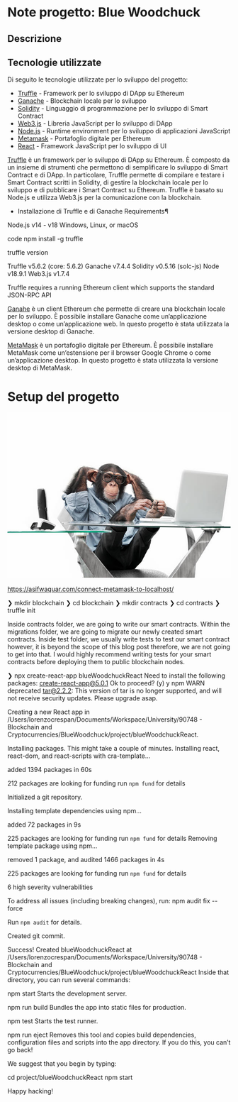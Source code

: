 
# Note progetto: Blue Woodchuck

## Descrizione


## Tecnologie utilizzate

Di seguito le tecnologie utilizzate per lo sviluppo del progetto:

  * [Truffle](https://www.trufflesuite.com/) - Framework per lo sviluppo di DApp su Ethereum
  * [Ganache](https://www.trufflesuite.com/ganache) - Blockchain locale per lo sviluppo
  * [Solidity](https://solidity.readthedocs.io/en/v0.6.10/) - Linguaggio di programmazione per lo sviluppo di Smart Contract
  * [Web3.js](https://web3js.readthedocs.io/en/v1.3.4/) - Libreria JavaScript per lo sviluppo di DApp
  * [Node.js](https://nodejs.org/it/) - Runtime environment per lo sviluppo di applicazioni JavaScript
  * [Metamask](https://metamask.io/) - Portafoglio digitale per Ethereum
  * [React](https://it.reactjs.org/) - Framework JavaScript per lo sviluppo di UI

[Truffle](https://trufflesuite.com/docs/truffle/) è un framework per lo sviluppo di DApp su Ethereum. È composto da un insieme di strumenti che permettono di semplificare lo sviluppo di Smart Contract e di DApp. In particolare, Truffle permette di compilare e testare i Smart Contract scritti in Solidity, di gestire la blockchain locale per lo sviluppo e di pubblicare i Smart Contract su Ethereum. Truffle è basato su Node.js e utilizza Web3.js per la comunicazione con la blockchain.
 
 - Installazione di Truffle e di Ganache
Requirements¶

Node.js v14 - v18
Windows, Linux, or macOS

code 
npm install -g truffle

truffle version

Truffle v5.6.2 (core: 5.6.2)
Ganache v7.4.4 
Solidity v0.5.16 (solc-js)
Node v18.9.1
Web3.js v1.7.4

Truffle requires a running Ethereum client which supports the standard JSON-RPC API

[Ganahe](https://trufflesuite.com/docs/ganache/quickstart/) è un client Ethereum che permette di creare una blockchain locale per lo sviluppo. È possibile installare Ganache come un’applicazione desktop o come un’applicazione web. In questo progetto è stata utilizzata la versione desktop di Ganache.

[MetaMask](https://metamask.io/) è un portafoglio digitale per Ethereum. È possibile installare MetaMask come un’estensione per il browser Google Chrome o come un’applicazione desktop. In questo progetto è stata utilizzata la versione desktop di MetaMask.

# Setup del progetto

<!-- Immagine progetto -->
![Drag Racing](./img/Scimmia_001.jpg)


https://asifwaquar.com/connect-metamask-to-localhost/

❯ mkdir blockchain
❯ cd blockchain
❯ mkdir contracts
❯ cd contracts
❯ truffle init

Inside contracts folder, we are going to write our smart contracts.
Within the migrations folder, we are going to migrate our newly created smart contracts.
Inside test folder, we usually write tests to test our smart contract however, it is beyond the scope of this blog post therefore, we are not going to get into that. I would highly recommend writing tests for your smart contracts before deploying them to public blockchain nodes.


❯ npx create-react-app blueWoodchuckReact
Need to install the following packages:
  create-react-app@5.0.1
Ok to proceed? (y) y
npm WARN deprecated tar@2.2.2: This version of tar is no longer supported, and will not receive security updates. Please upgrade asap.

Creating a new React app in /Users/lorenzocrespan/Documents/Workspace/University/90748 - Blockchain and Cryptocurrencies/BlueWoodchuck/project/blueWoodchuckReact.

Installing packages. This might take a couple of minutes.
Installing react, react-dom, and react-scripts with cra-template...


added 1394 packages in 60s

212 packages are looking for funding
  run `npm fund` for details

Initialized a git repository.

Installing template dependencies using npm...

added 72 packages in 9s

225 packages are looking for funding
  run `npm fund` for details
Removing template package using npm...


removed 1 package, and audited 1466 packages in 4s

225 packages are looking for funding
  run `npm fund` for details

6 high severity vulnerabilities

To address all issues (including breaking changes), run:
  npm audit fix --force

Run `npm audit` for details.

Created git commit.

Success! Created blueWoodchuckReact at /Users/lorenzocrespan/Documents/Workspace/University/90748 - Blockchain and Cryptocurrencies/BlueWoodchuck/project/blueWoodchuckReact
Inside that directory, you can run several commands:

  npm start
    Starts the development server.

  npm run build
    Bundles the app into static files for production.

  npm test
    Starts the test runner.

  npm run eject
    Removes this tool and copies build dependencies, configuration files
    and scripts into the app directory. If you do this, you can’t go back!

We suggest that you begin by typing:

  cd project/blueWoodchuckReact
  npm start

Happy hacking!
